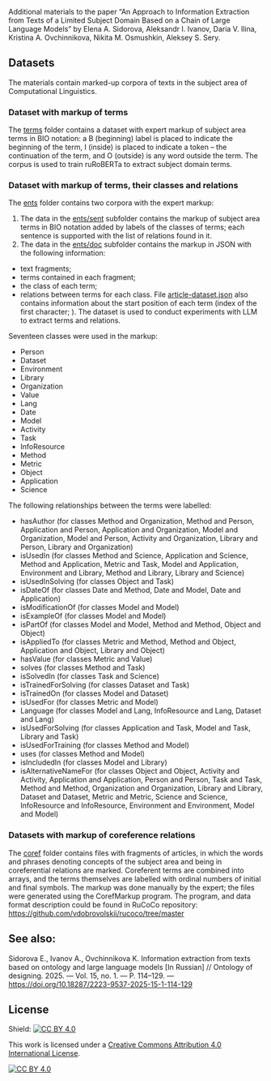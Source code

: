 Additional materials to the paper “An Approach to Information Extraction from Texts of a Limited Subject Domain Based on a Chain of Large Language Models” by Elena A. Sidorova, Aleksandr I. Ivanov, Daria V. Ilina, Kristina A. Ovchinnikova, Nikita M. Osmushkin, Aleksey S. Sery.

## Datasets

The materials contain marked-up corpora of texts in the subject area of Computational Linguistics.

### Dataset with markup of terms
The [terms](./terms/) folder contains a dataset with expert markup of subject area terms in BIO notation: a B (beginning) label is placed to indicate the beginning of the term, I (inside) is placed to indicate a token – the continuation of the term, and O (outside) is any word outside the term. The corpus is used to train ruRoBERTa to extract subject domain terms.

### Dataset with markup of terms, their classes and relations
The [ents](./ents/) folder contains two corpora with the expert markup:
1. The data in the [ents/sent](./ents/sent/) subfolder contains the markup of subject area terms in BIO notation added by labels of the classes of terms; each sentence is supported with the list of relations found in it.
2. The data in the [ents/doc](./ents/doc/) subfolder contains the markup in JSON with the following information:
* text fragments;
* terms contained in each fragment;
* the class of each term;
* relations between terms for each class.
File [article-dataset.json](./ents/doc/articles_dataset.json) also contains information about the start position of each term (index of the first character; ).
The dataset is used to conduct experiments with LLM to extract terms and relations.

Seventeen classes were used in the markup:
* Person
* Dataset
* Environment
* Library
* Organization
* Value
* Lang
* Date
* Model
* Activity
* Task
* InfoResource
* Method
* Metric
* Object
* Application
* Science

The following relationships between the terms were labelled:
* hasAuthor (for classes Method and Organization, Method and Person, Application and Person, Application and Organization, Model and Organization, Model and Person, Activity and Organization, Library and Person, Library and Organization)
* isUsedIn (for classes Method and Science, Application and Science, Method and Application, Metric and Task, Model and Application, Environment and Library, Method and Library, Library and Science)
* isUsedInSolving (for classes Object and Task)
* isDateOf (for classes Date and Method, Date and Model, Date and Application)
* isModificationOf (for classes Model and Model)
* isExampleOf (for classes Model and Model)
* isPartOf (for classes Model and Model, Method and Method, Object and Object)
* isAppliedTo (for classes Metric and Method, Method and Object, Application and Object, Library and Object)
* hasValue (for classes Metric and Value)
* solves (for classes Method and Task)
* isSolvedIn (for classes Task and Science)
* isTrainedForSolving (for classes Dataset and Task)
* isTrainedOn (for classes Model and Dataset)
* isUsedFor (for classes Metric and Model)
* Language (for classes Model and Lang, InfoResource and Lang, Dataset and Lang)
* isUsedForSolving (for classes Application and Task, Model and Task, Library and Task)
* isUsedForTraining (for classes Method and Model)
* uses (for classes Method and Model)
* isIncludedIn (for classes Model and Library)
* isAlternativeNameFor (for classes Object and Object, Activity and Activity, Application and Application, Person and Person, Task and Task, Method and Method, Organization and Organization, Library and Library, Dataset and Dataset, Metric and Metric, Science and Science, InfoResource and InfoResource, Environment and Environment, Model and Model)

### Datasets with markup of coreference relations
The [coref](./coref/) folder contains files with fragments of articles, in which the words and phrases denoting concepts of the subject area and being in coreferential relations are marked. Coreferent terms are combined into arrays, and the terms themselves are labelled with ordinal numbers of initial and final symbols.
The markup was done manually by the expert; the files were generated using the CorefMarkup program. The program, and data format description could be found in RuCoCo repository: https://github.com/vdobrovolskii/rucoco/tree/master

## See also:
Sidorova E., Ivanov A., Ovchinnikova K. Information extraction from texts based on ontology and large language models [In Russian] // Ontology of designing. 2025. — Vol. 15, no. 1. — P. 114–129. — https://doi.org/10.18287/2223-9537-2025-15-1-114-129

## License

Shield: [![CC BY 4.0][cc-by-shield]][cc-by]

This work is licensed under a
[Creative Commons Attribution 4.0 International License][cc-by].

[![CC BY 4.0][cc-by-image]][cc-by]

[cc-by]: http://creativecommons.org/licenses/by/4.0/
[cc-by-image]: https://i.creativecommons.org/l/by/4.0/88x31.png
[cc-by-shield]: https://img.shields.io/badge/License-CC%20BY%204.0-lightgrey.svg